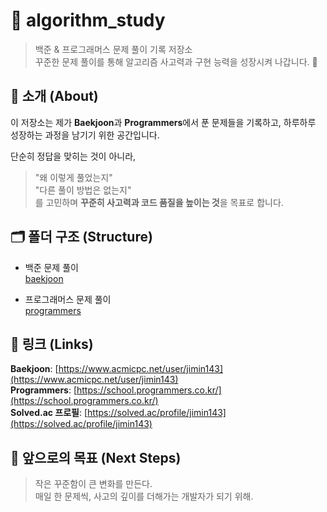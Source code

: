 # 🧩 algorithm_study

> 백준 & 프로그래머스 문제 풀이 기록 저장소  
> 꾸준한 문제 풀이를 통해 알고리즘 사고력과 구현 능력을 성장시켜 나갑니다. 💪



## 📘 소개 (About)
이 저장소는 제가 **Baekjoon**과 **Programmers**에서 푼 문제들을 기록하고,
하루하루 성장하는 과정을 남기기 위한 공간입니다.

단순히 정답을 맞히는 것이 아니라,
> "왜 이렇게 풀었는지"  
> "다른 풀이 방법은 없는지"  
를 고민하며 **꾸준히 사고력과 코드 품질을 높이는 것**을 목표로 합니다.



## 🗂️ 폴더 구조 (Structure)
- 백준 문제 풀이  
[baekjoon](/src/main/java/baekjoon)


- 프로그래머스 문제 풀이  
[programmers](/src/main/java/programmers)



## 🔗 링크 (Links)
**Baekjoon**: [https://www.acmicpc.net/user/jimin143](https://www.acmicpc.net/user/jimin143)   
**Programmers**: [https://school.programmers.co.kr/](https://school.programmers.co.kr/)  
**Solved.ac 프로필**: [https://solved.ac/profile/jimin143](https://solved.ac/profile/jimin143)


## 🌱 앞으로의 목표 (Next Steps)
> 작은 꾸준함이 큰 변화를 만든다.  
> 매일 한 문제씩, 사고의 깊이를 더해가는 개발자가 되기 위해.